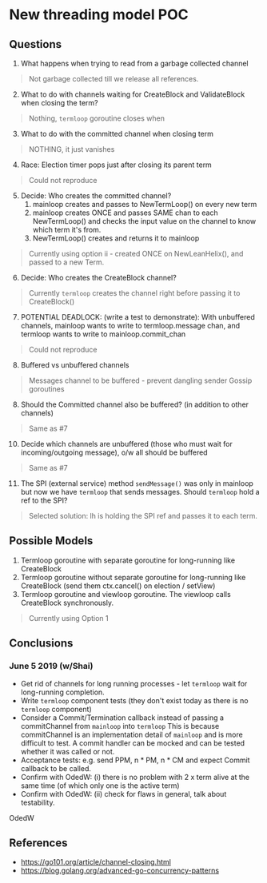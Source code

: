 # New threading model POC

## Questions

1. What happens when trying to read from a garbage collected channel
> Not garbage collected till we release all references.
2. What to do with channels waiting for CreateBlock and ValidateBlock when closing the term?
> Nothing, `termloop` goroutine closes when 
3. What to do with the committed channel when closing term
> NOTHING, it just vanishes
4. Race: Election timer pops just after closing its parent term
> Could not reproduce
5. Decide: Who creates the committed channel?
    1. mainloop creates and passes to NewTermLoop() on every new term
	2. mainloop creates ONCE and passes SAME chan to each NewTermLoop() and checks the input value on the channel to know which term it's from.
	3. NewTermLoop() creates and returns it to mainloop

> Currently using option ii - created ONCE on NewLeanHelix(), and passed to a new Term.


6. Decide: Who creates the CreateBlock channel?
> Currently `termloop` creates the channel right before passing it to CreateBlock()

7. POTENTIAL DEADLOCK: (write a test to demonstrate):
With unbuffered channels, mainloop wants to write to termloop.message chan, and termloop wants to write to mainloop.commit_chan
> Could not reproduce

8. Buffered vs unbuffered channels
> Messages channel to be buffered - prevent dangling sender Gossip goroutines

8. Should the Committed channel also be buffered? (in addition to other channels)
> Same as #7
10. Decide which channels are unbuffered (those who must wait for incoming/outgoing message), o/w all should be buffered
> Same as #7
11. The SPI (external service) method `sendMessage()` was only in mainloop but now we have `termloop` that sends messages.
Should `termloop` hold a ref to the SPI?
> Selected solution: lh is holding the SPI ref and passes it to each term.

## Possible Models

1. Termloop goroutine with separate goroutine for long-running like CreateBlock
2. Termloop goroutine without separate goroutine for long-running like CreateBlock 
    (send them ctx.cancel() on election / setView)
3. Termloop goroutine and viewloop goroutine. The viewloop calls CreateBlock synchronously.

> Currently using Option 1



## Conclusions
### June 5 2019 (w/Shai)
* Get rid of channels for long running processes - let `termloop` wait for long-running completion.
* Write `termloop` component tests (they don't exist today as there is no `termloop` component)
* Consider a Commit/Termination callback instead of passing a commitChannel from `mainloop` into `termloop` 
This is because commitChannel is an implementation detail of `mainloop` and is more difficult to test.
A commit handler can be mocked and can be tested whether it was called or not.
* Acceptance tests: e.g. send PPM, n * PM, n * CM and expect Commit callback to be called.
* Confirm with OdedW: (i) there is no problem with 2 x term alive at the same time (of which only one is the active term)
* Confirm with OdedW: (ii) check for flaws in general, talk about testability.

OdedW



## References
* https://go101.org/article/channel-closing.html
* https://blog.golang.org/advanced-go-concurrency-patterns
